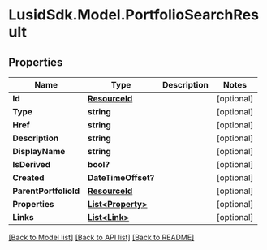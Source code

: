 # LusidSdk.Model.PortfolioSearchResult
## Properties

Name | Type | Description | Notes
------------ | ------------- | ------------- | -------------
**Id** | [**ResourceId**](ResourceId.md) |  | [optional] 
**Type** | **string** |  | [optional] 
**Href** | **string** |  | [optional] 
**Description** | **string** |  | [optional] 
**DisplayName** | **string** |  | [optional] 
**IsDerived** | **bool?** |  | [optional] 
**Created** | **DateTimeOffset?** |  | [optional] 
**ParentPortfolioId** | [**ResourceId**](ResourceId.md) |  | [optional] 
**Properties** | [**List&lt;Property&gt;**](Property.md) |  | [optional] 
**Links** | [**List&lt;Link&gt;**](Link.md) |  | [optional] 

[[Back to Model list]](../README.md#documentation-for-models) [[Back to API list]](../README.md#documentation-for-api-endpoints) [[Back to README]](../README.md)

